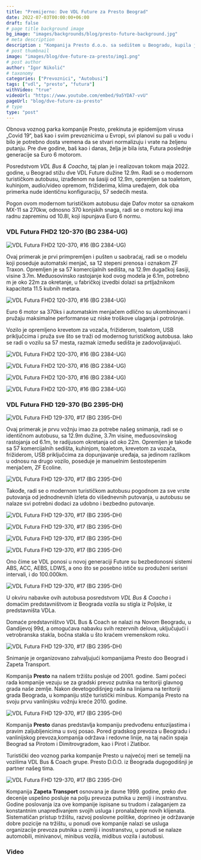 ```yaml
---
title: "Premijerno: Dve VDL Future za Presto Beograd"
date: 2022-07-03T00:00:00+06:00
draft: false
# page title background image
bg_image: "images/backgrounds/blog/presto-future-background.jpg"
# meta description
description : "Kompanija Presto d.o.o. sa sedištem u Beogradu, kupila je dva solo autobusa marke VDL, sa oznakom Futura FHD2 129-370. Radi se o autobusima proizvedenim 2017. godine, sa motorima koji ispunjavaju Euro 6 normu."
# post thumbnail
image: "images/blog/dve-future-za-presto/img1.png"
# post author
author: "Igor Nikolić"
# taxonomy
categories: ["Prevoznici", "Autobusi"]
tags: ["vdl", "presto", "futura"]
withVideo: "true"
videoUrl: "https://www.youtube.com/embed/9a5YDA7-vvU"
pageUrl: "blog/dve-future-za-presto"
# type
type: "post"
---
```


Obnova voznog parka kompanije Presto, prekinuta je epidemijom virusa „Covid 19“, baš kao i svim prevoznicima u Evropi, svi planovi su pali u vodu i bilo je potrebno dosta vremena da se stvari normalizuju i vrate na željenu putanju. Pre dve godine, baš kao i danas, želja je bila ista, Futura poslednje generacije sa Euro 6 motorom.

Posredstvom *VDL Bus & Coacha*, taj plan je i realizovan tokom maja 2022. godine, u Beograd stižu dve VDL Future dužine 12.9m. Radi se o modernom turističkom autobusu, izrađenom na šasiji od 12.9m, opremljen sa toaletom, kuhinjom, audio/video opremom, frižiderima, klima uređajem, dok oba primerka nude identičnu konfiguraciju, 57 sedećih mesta.

Pogon ovom modernom turističkom autobusu daje Dafov motor sa oznakom MX-11 sa 270kw, odnosno 370 konjskih snaga, radi se o motoru koji ima radnu zapreminu od 10.8l, koji ispunjava Euro 6 normu.

### VDL Futura FHD2 120-370 (BG 2384-UG)

![VDL Futura FHD2 120-370, #16 (BG 2384-UG)](/images/blog/dve-future-za-presto/img2.png "VDL Futura FHD2 120-370, #16 (BG 2384-UG)")

Ovaj primerak je prvi primpremljen i pušten u saobraćaj, radi se o modelu koji poseduje automatski menjač, sa 12 stepeni prenosa i oznakom ZF Traxon. Opremljen je sa 57 komercijalnih sedišta, na 12.9m dugačkoj šasiji, visine 3.7m. Međuosovinsko rastojanje kod ovog modela je 6.1m, potrebno m je oko 22m za okretanje, u fabričkoj izvedbi dolazi sa prtljažnikom kapaciteta 11.5 kubnih metara.

![VDL Futura FHD2 120-370, #16 (BG 2384-UG)](/images/blog/dve-future-za-presto/img3.png "VDL Futura FHD2 120-370, #16 (BG 2384-UG)")

Euro 6 motor sa 370ks i automatskim menjačem odlično su ukombinovani i pružaju maksimalne performanse uz niske troškove ulaganja i potrošnje.

Vozilo je opremljeno krevetom za vozača, frižiderom, toaletom, USB priključcima i pruža sve što se traži od modernog turističkog autobusa. Iako se radi o vozilu sa 57 mesta, razmak između sedišta je zadovoljavajući.

![VDL Futura FHD2 120-370, #16 (BG 2384-UG)](/images/blog/dve-future-za-presto/img4.png "VDL Futura FHD2 120-370, #16 (BG 2384-UG)")

![VDL Futura FHD2 120-370, #16 (BG 2384-UG)](/images/blog/dve-future-za-presto/img5.png "VDL Futura FHD2 120-370, #16 (BG 2384-UG)")

![VDL Futura FHD2 120-370, #16 (BG 2384-UG)](/images/blog/dve-future-za-presto/img6.png "VDL Futura FHD2 120-370, #16 (BG 2384-UG)")

![VDL Futura FHD2 120-370, #16 (BG 2384-UG)](/images/blog/dve-future-za-presto/img7.png "VDL Futura FHD2 120-370, #16 (BG 2384-UG)")

### VDL Futura FHD 129-370 (BG 2395-DH)

![VDL Futura FHD 129-370, #17 (BG 2395-DH)](/images/blog/dve-future-za-presto/img8.png "VDL Futura FHD 129-370, #17 (BG 2395-DH)")

Ovaj primerak je prvu vožnju imao za potrebe našeg snimanja, radi se o identičnom autobusu, sa 12.9m dužine, 3.7m visine, međuosovinskog rastojanja od 6.1m, te radijusom okretanja od oko 22m. Opremljen je takođe sa 57 komercijalnih sedišta, kuhinjom, toaletom, krevetom za vozača, frižiderom, USB priključcima za dopunjavanje uređaja, sa jedinom razlikom u odnosu na drugo vozilo, poseduje je manuelnim šestostepenim menjačem, ZF Ecoline.

![VDL Futura FHD 129-370, #17 (BG 2395-DH)](/images/blog/dve-future-za-presto/img9.png "VDL Futura FHD 129-370, #17 (BG 2395-DH)")

Takođe, radi se o modernom turističkom autobusu pogodnom za sve vrste putovanja od jednodnevnih izleta do višednevnih putovanja, u autobusu se nalaze svi potrebni dodaci za udobno i bezbedno putovanje.

![VDL Futura FHD 129-370, #17 (BG 2395-DH)](/images/blog/dve-future-za-presto/img10.png "VDL Futura FHD 129-370, #17 (BG 2395-DH)")

![VDL Futura FHD 129-370, #17 (BG 2395-DH)](/images/blog/dve-future-za-presto/img11.png "VDL Futura FHD 129-370, #17 (BG 2395-DH)")

![VDL Futura FHD 129-370, #17 (BG 2395-DH)](/images/blog/dve-future-za-presto/img12.png "VDL Futura FHD 129-370, #17 (BG 2395-DH)")

![VDL Futura FHD 129-370, #17 (BG 2395-DH)](/images/blog/dve-future-za-presto/img13.png "VDL Futura FHD 129-370, #17 (BG 2395-DH)")

Ono čime se VDL ponosi u novoj generaciji Future su bezbedonosni sistemi ABS, ACC, AEBS, LDWS, a ono što se posebno ističe su produženi serisni intervali, i do 100.000km. 

![VDL Futura FHD 129-370, #17 (BG 2395-DH)](/images/blog/dve-future-za-presto/img14.png "VDL Futura FHD 129-370, #17 (BG 2395-DH)")

U okviru nabavke ovih autobusa posredstvom *VDL Bus & Coacha* i domaćim predstavništvom iz Beograda vozila su stigla iz Poljske, iz predstavništa VDLa. 

Domaće predstavništvo VDL Bus & Coach se nalazi na Novom Beogradu, u Gandijevoj 99d, a omogućava nabavku svih rezervnih delova, uključujući i vetrobranska stakla, bočna stakla u što kraćem vremenskom roku.

![VDL Futura FHD 129-370, #17 (BG 2395-DH)](/images/blog/dve-future-za-presto/img15.png "VDL Futura FHD 129-370, #17 (BG 2395-DH)")

Snimanje je organizovano zahvaljujući kompanijama Presto doo Beograd i Zapeta Transport. 

Kompanija **Presto** na našem tržištu posluje od 2001. godine. Sami počeci rada kompanije vezuju se za gradski prevoz putnika na teritoriji glavnog grada naše zemlje. Nakon devetogodišnjeg rada na linijama na teritoriji grada Beograda, u kompaniju stiže turistički minibus. Kompanija Presto na svoju prvu vanlinijsku vožnju kreće 2010. godine. 

![VDL Futura FHD 129-370, #17 (BG 2395-DH)](/images/blog/dve-future-za-presto/img16.png "VDL Futura FHD 129-370, #17 (BG 2395-DH)")

Kompanija **Presto** danas predstavlja kompaniju predvođenu entuzijastima i pravim zaljubljenicima u svoj posao. Pored gradskog prevoza u Beogradu i vanlinijskog prevoza,kompanija održava i redovne linije, na taj način spaja Beograd sa Pirotom i Dimitrovgradom, kao i Pirot i Zlatibor.

Turistički deo voznog parka kompanije Presto u najvećoj meri se temelji na vozilima VDL Bus & Coach grupe.  Presto D.O.O. iz Beograda dugogodišnji je partner našeg tima.

![VDL Futura FHD 129-370, #17 (BG 2395-DH)](/images/blog/dve-future-za-presto/img17.png "VDL Futura FHD 129-370, #17 (BG 2395-DH)")

Kompanija **Zapeta Transport** osnovana je davne 1999. godine, preko dve decenije uspešno posluje na polju prevoza putnika u zemlji i inostranstvu. Godine poslovanja iza ove kompanije ispisane su trudom i zalaganjem za konstantnim unapređivanjem svojih usluga i pronalaženje novih klijenata. Sistematičan pristup tržištu, razvoj poslovne politike, doprineo je održavanje dobre pozicije na tržištu, u ponudi ove kompanije nalazi se usluga organizacije prevoza putnika u zemlji i inostranstvu, u ponudi se nalaze automobili, minivanovi, minibus vozila, midibus vozila i autobusi.

### Video
